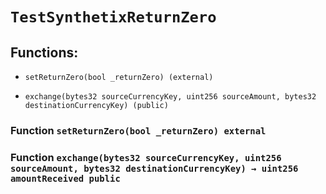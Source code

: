 # `TestSynthetixReturnZero`

## Functions:

- `setReturnZero(bool _returnZero) (external)`

- `exchange(bytes32 sourceCurrencyKey, uint256 sourceAmount, bytes32 destinationCurrencyKey) (public)`

### Function `setReturnZero(bool _returnZero) external`

### Function `exchange(bytes32 sourceCurrencyKey, uint256 sourceAmount, bytes32 destinationCurrencyKey) → uint256 amountReceived public`
